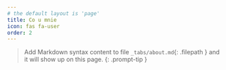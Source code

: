 ```yaml
---
# the default layout is 'page'
title: Co u mnie
icon: fas fa-user
order: 2
---
```


> Add Markdown syntax content to file `_tabs/about.md`{: .filepath } and it will show up on this page.
{: .prompt-tip }
